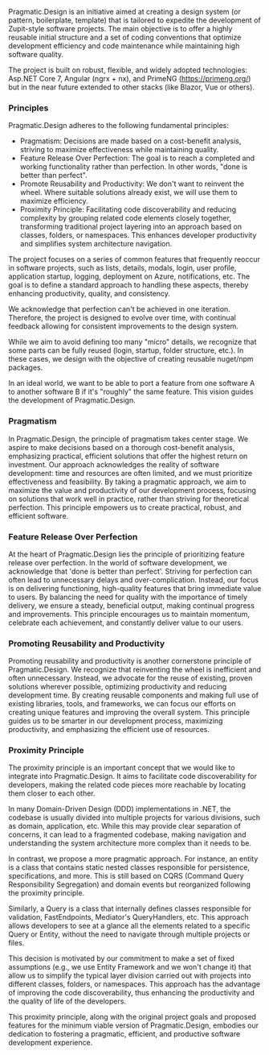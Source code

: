 Pragmatic.Design is an initiative aimed at creating a design system (or pattern, boilerplate, template) that is tailored to expedite the development of Zupit-style software projects. The main objective is to offer a highly reusable initial structure and a set of coding conventions that optimize development efficiency and code maintenance while maintaining high software quality.

The project is built on robust, flexible, and widely adopted technologies: Asp.NET Core 7, Angular (ngrx + nx), and PrimeNG (https://primeng.org/) but in the near future extended to other stacks (like Blazor, Vue or others).

### Principles

Pragmatic.Design adheres to the following fundamental principles:

- Pragmatism: Decisions are made based on a cost-benefit analysis, striving to maximize effectiveness while maintaining quality.
- Feature Release Over Perfection: The goal is to reach a completed and working functionality rather than perfection. In other words, "done is better than perfect".
- Promote Reusability and Productivity: We don't want to reinvent the wheel. Where suitable solutions already exist, we will use them to maximize efficiency.
- Proximity Principle: Facilitating code discoverability and reducing complexity by grouping related code elements closely together, transforming traditional project layering into an approach based on classes, folders, or namespaces. This enhances developer productivity and simplifies system architecture navigation.

The project focuses on a series of common features that frequently reoccur in software projects, such as lists, details, modals, login, user profile, application startup, logging, deployment on Azure, notifications, etc. The goal is to define a standard approach to handling these aspects, thereby enhancing productivity, quality, and consistency.

We acknowledge that perfection can't be achieved in one iteration. Therefore, the project is designed to evolve over time, with continual feedback allowing for consistent improvements to the design system.

While we aim to avoid defining too many "micro" details, we recognize that some parts can be fully reused (login, startup, folder structure, etc.). In these cases, we design with the objective of creating reusable nuget/npm packages.

In an ideal world, we want to be able to port a feature from one software A to another software B if it's "roughly" the same feature. This vision guides the development of Pragmatic.Design.

### Pragmatism 

In Pragmatic.Design, the principle of pragmatism takes center stage. We aspire to make decisions based on a thorough cost-benefit analysis, emphasizing practical, efficient solutions that offer the highest return on investment. Our approach acknowledges the reality of software development: time and resources are often limited, and we must prioritize effectiveness and feasibility. By taking a pragmatic approach, we aim to maximize the value and productivity of our development process, focusing on solutions that work well in practice, rather than striving for theoretical perfection. This principle empowers us to create practical, robust, and efficient software.

### Feature Release Over Perfection

At the heart of Pragmatic.Design lies the principle of prioritizing feature release over perfection. In the world of software development, we acknowledge that 'done is better than perfect'. Striving for perfection can often lead to unnecessary delays and over-complication. Instead, our focus is on delivering functioning, high-quality features that bring immediate value to users. By balancing the need for quality with the importance of timely delivery, we ensure a steady, beneficial output, making continual progress and improvements. This principle encourages us to maintain momentum, celebrate each achievement, and constantly deliver value to our users.

### Promoting Reusability and Productivity

Promoting reusability and productivity is another cornerstone principle of Pragmatic.Design. We recognize that reinventing the wheel is inefficient and often unnecessary. Instead, we advocate for the reuse of existing, proven solutions wherever possible, optimizing productivity and reducing development time. By creating reusable components and making full use of existing libraries, tools, and frameworks, we can focus our efforts on creating unique features and improving the overall system. This principle guides us to be smarter in our development process, maximizing productivity, and emphasizing the efficient use of resources.

### Proximity Principle
The proximity principle is an important concept that we would like to integrate into Pragmatic.Design. It aims to facilitate code discoverability for developers, making the related code pieces more reachable by locating them closer to each other.

In many Domain-Driven Design (DDD) implementations in .NET, the codebase is usually divided into multiple projects for various divisions, such as domain, application, etc. While this may provide clear separation of concerns, it can lead to a fragmented codebase, making navigation and understanding the system architecture more complex than it needs to be.

In contrast, we propose a more pragmatic approach. For instance, an entity is a class that contains static nested classes responsible for persistence, specifications, and more. This is still based on CQRS (Command Query Responsibility Segregation) and domain events but reorganized following the proximity principle.

Similarly, a Query is a class that internally defines classes responsible for validation, FastEndpoints, Mediator's QueryHandlers, etc. This approach allows developers to see at a glance all the elements related to a specific Query or Entity, without the need to navigate through multiple projects or files.

This decision is motivated by our commitment to make a set of fixed assumptions (e.g., we use Entity Framework and we won't change it) that allow us to simplify the typical layer division carried out with projects into different classes, folders, or namespaces. This approach has the advantage of improving the code discoverability, thus enhancing the productivity and the quality of life of the developers.

This proximity principle, along with the original project goals and proposed features for the minimum viable version of Pragmatic.Design, embodies our dedication to fostering a pragmatic, efficient, and productive software development experience.

